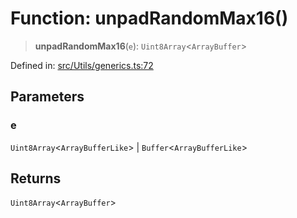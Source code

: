 # Function: unpadRandomMax16()

> **unpadRandomMax16**(`e`): `Uint8Array`\<`ArrayBuffer`\>

Defined in: [src/Utils/generics.ts:72](https://github.com/Fokusdotid/Baileys/blob/4cdf75fe48f9b13e8084d341633612ce49e934bd/src/Utils/generics.ts#L72)

## Parameters

### e

`Uint8Array`\<`ArrayBufferLike`\> | `Buffer`\<`ArrayBufferLike`\>

## Returns

`Uint8Array`\<`ArrayBuffer`\>
